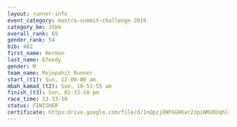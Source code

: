 ```yaml
---
layout: runner-info 
event_category: mantra-summit-challenge-2019 
category_km: 35km 
overall_rank: 65
gender_rank: 54
bib: 482
first_name: Herman
last_name: Efendy
gender: M
team_name: Mojopahit Runner
start_(t1): Sun, 12-00-00 am
mbah_kamad_(t2): Sun, 10-51-55 am
finish_(t3): Sun, 01-33-10 pm
race_time: 13-33-10
status: FINISHER
certificate: https:drive.google.com/file/d/1nQpzjONFGGH6ar2zpiWRUOUqhl7lcLkc/view?usp=sharing
---
```

